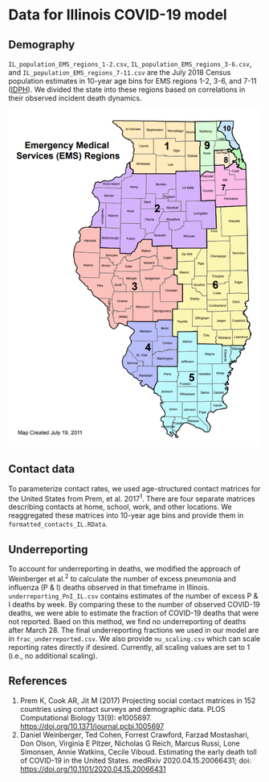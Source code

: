 # Data for Illinois COVID-19 model

## Demography
`IL_population_EMS_regions_1-2.csv`, `IL_population_EMS_regions_3-6.csv`, and `IL_population_EMS_regions_7-11.csv` are the July 2018 Census population estimates in 10-year age bins for EMS regions 1-2, 3-6, and 7-11 ([IDPH](https://www.dph.illinois.gov/topics-services/emergency-preparedness-response/ems/preHospData)). We divided the state into these regions based on correlations in their observed incident death dynamics.

![alt text](EMS%20regions%20map.png)

## Contact data
To parameterize contact rates, we used age-structured contact matrices for the United States from Prem, et al. 2017<sup>1</sup>. There are four separate matrices describing contacts at home, school, work, and other locations. We reaggregated these matrices into 10-year age bins and provide them in `formatted_contacts_IL.RData`.

## Underreporting

To account for underreporting in deaths, we modified the approach of Weinberger et al.<sup>2</sup> to calculate the number of excess pneumonia and influenza (P & I) deaths observed in that timeframe in Illinois. `underreporting_PnI_IL.csv` contains estimates of the number of excess P & I deaths by week. By comparing these to the number of observed COVID-19 deaths, we were able to estimate the fraction of COVID-19 deaths that were not reported. Baed on this method, we find no underreporting of deaths after March 28. The final underreporting fractions we used in our model are in `frac_underreported.csv`. We also provide `nu_scaling.csv` which can scale reporting rates directly if desired. Currently, all scaling values are set to 1 (i.e., no additional scaling).

## References
1. Prem K, Cook AR, Jit M (2017) Projecting social contact matrices in 152 countries using contact surveys and demographic data. PLOS Computational Biology 13(9): e1005697. https://doi.org/10.1371/journal.pcbi.1005697
2. Daniel Weinberger, Ted Cohen, Forrest Crawford, Farzad Mostashari, Don Olson, Virginia E Pitzer, Nicholas G Reich, Marcus Russi, Lone Simonsen, Annie Watkins, Cecile Viboud. Estimating the early death toll of COVID-19 in the United States. medRxiv 2020.04.15.20066431; doi: https://doi.org/10.1101/2020.04.15.20066431 
